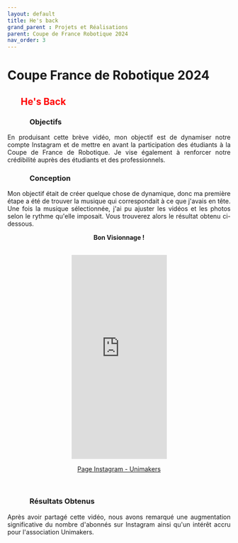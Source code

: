 ```yaml
---
layout: default
title: He's back
grand_parent : Projets et Réalisations
parent: Coupe de France Robotique 2024
nav_order: 3
---
```


<h1><strong>Coupe France de Robotique 2024</strong></h1>

<h2 style="color: red; margin-left: 30px;"><strong>He's Back</strong></h2>

<h3 style="margin-left: 50px;"><strong>Objectifs</strong></h3>

<p align="justify">En produisant cette brève vidéo, mon objectif est de dynamiser notre compte Instagram et de mettre en avant la participation des étudiants à la Coupe de France de Robotique. Je vise également à renforcer notre crédibilité auprès des étudiants et des professionnels.</p>

<h3 style="margin-left: 50px;"><strong>Conception</strong></h3>
<p align="justify">Mon objectif était de créer quelque chose de dynamique, donc ma première étape a été de trouver la musique qui correspondait à ce que j'avais en tête. Une fois la musique sélectionnée, j'ai pu ajuster les vidéos et les photos selon le rythme qu'elle imposait. Vous trouverez alors le résultat obtenu ci-dessous.</p>

<p align="center"><strong>Bon Visionnage !</strong></p>

<br>

<div style="text-align: center;">
  <iframe width="215" height="460" src="https://www.youtube.com/embed/k0syBA9TLWk" title="YouTube video player" frameborder="0" allow="accelerometer; autoplay; clipboard-write; encrypted-media; gyroscope; picture-in-picture" allowfullscreen></iframe>
</div>

<p align="center"><a href="https://www.instagram.com/unimakers_amiens/" target="_blank">Page Instagram - Unimakers</a></p>

<br>

<h3 style="margin-left: 50px;"><strong>Résultats Obtenus</strong></h3>

<p align="justify"> Après avoir partagé cette vidéo, nous avons remarqué une augmentation significative du nombre d'abonnés sur Instagram ainsi qu'un intérêt accru pour l'association Unimakers.</p>


